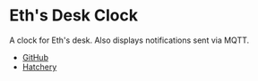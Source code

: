 # Eth's Desk Clock

A clock for Eth's desk. Also displays notifications sent via MQTT.

- [GitHub](https://github.com/ethulhu/sha2017-desk-clock)
- [Hatchery](https://badge.team/projects/eths_desk_clock)
